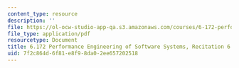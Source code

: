 ```yaml
---
content_type: resource
description: ''
file: https://ol-ocw-studio-app-qa.s3.amazonaws.com/courses/6-172-performance-engineering-of-software-systems-fall-2018/7f2c864d6f81e8f98da02ee657202518_MIT6_172F18_rec6.pdf
file_type: application/pdf
resourcetype: Document
title: 6.172 Performance Engineering of Software Systems, Recitation 6
uid: 7f2c864d-6f81-e8f9-8da0-2ee657202518
---
```

